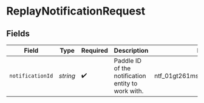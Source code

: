 # ReplayNotificationRequest


## Fields

| Field                                              | Type                                               | Required                                           | Description                                        | Example                                            |
| -------------------------------------------------- | -------------------------------------------------- | -------------------------------------------------- | -------------------------------------------------- | -------------------------------------------------- |
| `notificationId`                                   | *string*                                           | :heavy_check_mark:                                 | Paddle ID of the notification entity to work with. | ntf_01gt261ms8ew72a0vnm5p5ne2q                     |